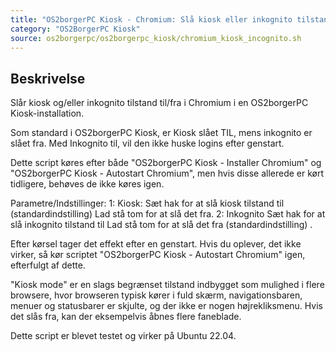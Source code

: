 ```yaml
---
title: "OS2borgerPC Kiosk - Chromium: Slå kiosk eller inkognito tilstand til/fra"
category: "OS2BorgerPC Kiosk"
source: os2borgerpc/os2borgerpc_kiosk/chromium_kiosk_incognito.sh
---
```


## Beskrivelse
Slår kiosk og/eller inkognito tilstand til/fra i Chromium i en OS2borgerPC Kiosk-installation.

Som standard i OS2borgerPC Kiosk, er Kiosk slået TIL, mens inkognito er slået fra.
Med Inkognito til, vil den ikke huske logins efter genstart.

Dette script køres efter både "OS2borgerPC Kiosk - Installer Chromium" og "OS2borgerPC Kiosk - Autostart Chromium", 
men hvis disse allerede er kørt tidligere, behøves de ikke køres igen.

Parametre/Indstillinger:
1: Kiosk:
    Sæt hak for at slå kiosk tilstand til (standardindstilling)
    Lad stå tom for at slå det fra.
2: Inkognito
    Sæt hak for at slå inkognito tilstand til
    Lad stå tom for at slå det fra (standardindstilling) .

Efter kørsel tager det effekt efter en genstart.
Hvis du oplever, det ikke virker, så kør scriptet "OS2borgerPC Kiosk - Autostart Chromium" igen, efterfulgt af dette.

"Kiosk mode" er en slags begrænset tilstand indbygget som mulighed i flere browsere, hvor browseren typisk kører i fuld skærm, navigationsbaren, menuer og statusbarer er skjulte, og der ikke er nogen højrekliksmenu. Hvis det slås fra, kan der eksempelvis åbnes flere faneblade.

Dette script er blevet testet og virker på Ubuntu 22.04.